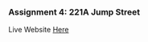 ### Assignment 4: 221A Jump Street

Live Website [Here](https://jhongover9000.github.io/assignment4/homePage.html)
